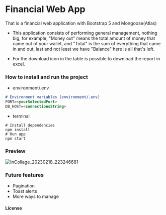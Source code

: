 # Financial Web App
That is a financial web application with Bootstrap 5 and Mongoose(Atlas)

- This application consists of performing general management, nothing big, for example, "Money out" means the total amount of money that came out of your wallet, and "Total" is the sum of everything that came in and out, last and not least we have "Balance" here is all that's left.

- For the download icon in the table is possible to download the report in excel.

### How to install and run the project

- environment/.env
```markdown
# Environment variables (environment/.env)
PORT=<yourSelectedPort>
DB_HOST=<connectionsString>
```
- terminal
```
# Install dependencies
npm install
# Run app
npm start
```

### Preview

![InCollage_20230218_223246681](https://user-images.githubusercontent.com/112980693/219902613-42660d35-8037-4887-8a2a-9359ebeda57d.jpg)

### Future features
- Pagination
- Toast alerts
- More ways to manage

#### License
